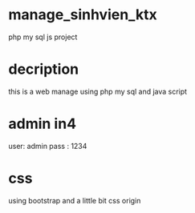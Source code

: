 # manage_sinhvien_ktx
php my sql js project
# decription
this is a web manage using php my sql and java script
# admin in4
user: admin 
pass : 1234
# css
using bootstrap and a little bit css origin
